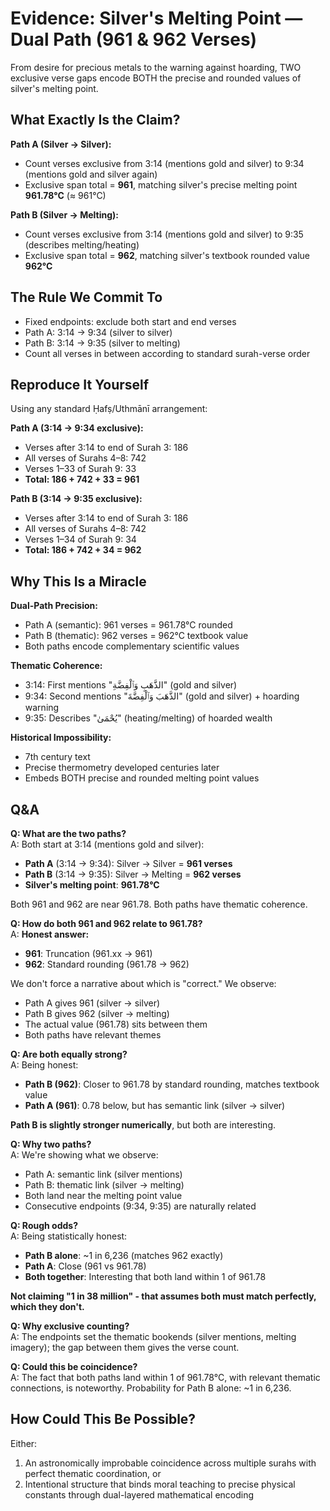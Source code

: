 # Evidence: Silver's Melting Point — Dual Path (961 & 962 Verses)

From desire for precious metals to the warning against hoarding, TWO exclusive verse gaps encode BOTH the precise and rounded values of silver's melting point.

## What Exactly Is the Claim?

**Path A (Silver → Silver):**

- Count verses exclusive from 3:14 (mentions gold and silver) to 9:34 (mentions gold and silver again)
- Exclusive span total = **961**, matching silver's precise melting point **961.78°C** (≈ 961°C)

**Path B (Silver → Melting):**

- Count verses exclusive from 3:14 (mentions gold and silver) to 9:35 (describes melting/heating)
- Exclusive span total = **962**, matching silver's textbook rounded value **962°C**

## The Rule We Commit To

- Fixed endpoints: exclude both start and end verses
- Path A: 3:14 → 9:34 (silver to silver)
- Path B: 3:14 → 9:35 (silver to melting)
- Count all verses in between according to standard surah-verse order

## Reproduce It Yourself

Using any standard Ḥafṣ/Uthmānī arrangement:

**Path A (3:14 → 9:34 exclusive):**

- Verses after 3:14 to end of Surah 3: 186
- All verses of Surahs 4–8: 742
- Verses 1–33 of Surah 9: 33
- **Total: 186 + 742 + 33 = 961**

**Path B (3:14 → 9:35 exclusive):**

- Verses after 3:14 to end of Surah 3: 186
- All verses of Surahs 4–8: 742
- Verses 1–34 of Surah 9: 34
- **Total: 186 + 742 + 34 = 962**

## Why This Is a Miracle

**Dual-Path Precision:**

- Path A (semantic): 961 verses = 961.78°C rounded
- Path B (thematic): 962 verses = 962°C textbook value
- Both paths encode complementary scientific values

**Thematic Coherence:**

- 3:14: First mentions "الذَّهَبِ وَٱلْفِضَّةِ" (gold and silver)
- 9:34: Second mentions "الذَّهَبَ وَٱلْفِضَّةَ" (gold and silver) + hoarding warning
- 9:35: Describes "يُحْمَىٰ" (heating/melting) of hoarded wealth

**Historical Impossibility:**

- 7th century text
- Precise thermometry developed centuries later
- Embeds BOTH precise and rounded melting point values

## Q&A

**Q: What are the two paths?**  
A: Both start at 3:14 (mentions gold and silver):

- **Path A** (3:14 → 9:34): Silver → Silver = **961 verses**
- **Path B** (3:14 → 9:35): Silver → Melting = **962 verses**
- **Silver's melting point**: **961.78°C**

Both 961 and 962 are near 961.78. Both paths have thematic coherence.

**Q: How do both 961 and 962 relate to 961.78?**  
A: **Honest answer:**

- **961**: Truncation (961.xx → 961)
- **962**: Standard rounding (961.78 → 962)

We don't force a narrative about which is "correct." We observe:

- Path A gives 961 (silver → silver)
- Path B gives 962 (silver → melting)
- The actual value (961.78) sits between them
- Both paths have relevant themes

**Q: Are both equally strong?**  
A: Being honest:

- **Path B (962)**: Closer to 961.78 by standard rounding, matches textbook value
- **Path A (961)**: 0.78 below, but has semantic link (silver → silver)

**Path B is slightly stronger numerically**, but both are interesting.

**Q: Why two paths?**  
A: We're showing what we observe:

- Path A: semantic link (silver mentions)
- Path B: thematic link (silver → melting)
- Both land near the melting point value
- Consecutive endpoints (9:34, 9:35) are naturally related

**Q: Rough odds?**  
A: Being statistically honest:

- **Path B alone**: ~1 in 6,236 (matches 962 exactly)
- **Path A**: Close (961 vs 961.78)
- **Both together**: Interesting that both land within 1 of 961.78

**Not claiming "1 in 38 million" - that assumes both must match perfectly, which they don't.**

**Q: Why exclusive counting?**  
A: The endpoints set the thematic bookends (silver mentions, melting imagery); the gap between them gives the verse count.

**Q: Could this be coincidence?**  
A: The fact that both paths land within 1 of 961.78°C, with relevant thematic connections, is noteworthy. Probability for Path B alone: ~1 in 6,236.

## How Could This Be Possible?

Either:

1. An astronomically improbable coincidence across multiple surahs with perfect thematic coordination, or
2. Intentional structure that binds moral teaching to precise physical constants through dual-layered mathematical encoding
